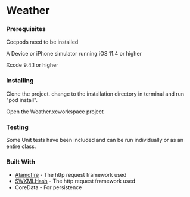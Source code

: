 # Weather

### Prerequisites

Cocpods need to be installed

A Device or iPhone simulator running iOS 11.4 or higher

Xcode 9.4.1 or higher

### Installing

Clone the project. change to the installation directory in terminal and run "pod install".

Open the Weather.xcworkspace project


### Testing

Some Unit tests have been included and can be run individually or as an entire class. 


### Built With

* [Alamofire](https://github.com/Alamofire/Alamofire) - The http request framework used
* [SWXMLHash](https://github.com/drmohundro/SWXMLHash) - The http request framework used
* CoreData - For persistence 


&nbsp;
&nbsp;
&nbsp;
